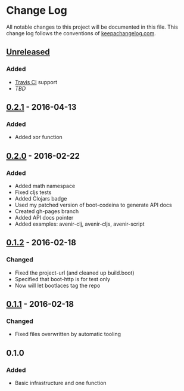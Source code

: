 # Change Log
All notable changes to this project will be documented in this file. This change log follows the conventions of [keepachangelog.com](http://keepachangelog.com/).

## [Unreleased]
### Added
- [Travis CI](https://travis-ci.org/tmarble/avenir) support
- *TBD*

## [0.2.1] - 2016-04-13
### Added
- Added xor function

## [0.2.0] - 2016-02-22
### Added
- Added math namespace
- Fixed cljs tests
- Added Clojars badge
- Used my patched version of boot-codeina to generate API docs
- Created gh-pages branch
- Added API docs pointer
- Added examples: avenir-clj, avenir-cljs, avenir-script

## [0.1.2] - 2016-02-18
### Changed
- Fixed the project-url (and cleaned up build.boot)
- Specified that boot-http is for test only
- Now will let bootlaces tag the repo

## [0.1.1] - 2016-02-18
### Changed
- Fixed files overwritten by automatic tooling

## 0.1.0
### Added
- Basic infrastructure and one function

[0.1.1]: https://github.com/tmarble/avenir/compare/0.1.0...0.1.1
[0.1.2]: https://github.com/tmarble/avenir/compare/0.1.1...0.1.2
[0.2.0]: https://github.com/tmarble/avenir/compare/0.1.2...0.2.0
[0.2.1]: https://github.com/tmarble/avenir/compare/0.2.0...0.2.1
[Unreleased]: https://github.com/tmarble/avenir/compare/0.2.1...HEAD
